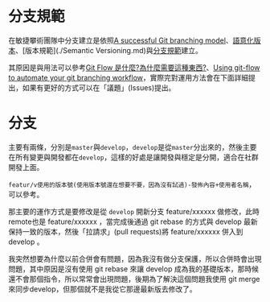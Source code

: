 # 分支規範
在敏捷攀術團隊中分支建立是依照[A successful Git branching model](https://nvie.com/posts/a-successful-git-branching-model/)、[語意化版本](https://semver.org/lang/zh-TW/)、[版本規範](./Semantic Versioning.md)與[分支規範](./Branch.md)建立。  

其原因是與用法可以參考[Git Flow 是什麼?為什麼需要這種東西?](https://gitbook.tw/chapters/gitflow/why-need-git-flow.html)、[Using git-flow to automate your git branching workflow](https://jeffkreeftmeijer.com/git-flow/)，實際完對運用方法會在下面詳細提出，如果有更好的方式可以在「議題」(Issues)提出。  

# 分支
主要有兩條，分別是`master`與`develop`，`develop`是從`master`分出來的，然後主要在所有變更與開發都在`develop`，這樣的好處是讓開發與穩定是分開，適合在社群開發上面。

 `featur/v使用的版本號(使用版本號還在想要不要，因為沒有試過)-發佈內容+使用者名稱`，可以參考。

那主要的運作方式是要修改是從 `develop` 開新分支 feature/xxxxxx 做修改，此時remote也是 feature/xxxxxx ，當完成後通過 git rebase 的方式與 develop 最新保持一致的版本，然後「拉請求」(pull requests)將 feature/xxxxxx 併入到 develop 。

我突然想要為什麼以前合併會有問題，因為我沒有做分支保護，所以合併時會出現問題，其中原因是沒有使用 git rebase 來讓 develop 成為我的基礎版本，那時候還不會那個指令，所以常常會出現問題，後期為了解決這個問題我使用 git merge 來同步develop，但那個就不是我從它那邊最新版去修改了。

